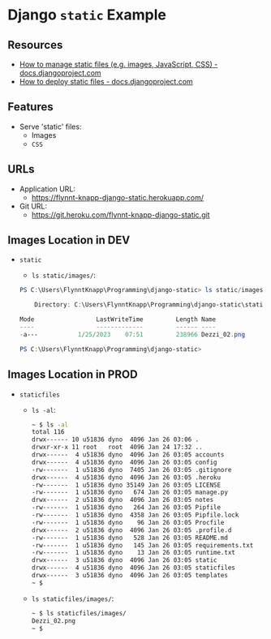 # Django `static` Example

## Resources

* [How to manage static files (e.g. images, JavaScript, CSS) - docs.djangoproject.com](https://docs.djangoproject.com/en/4.0/howto/static-files/)
* [How to deploy static files - docs.djangoproject.com](https://docs.djangoproject.com/en/4.0/howto/static-files/deployment/)

## Features

* Serve 'static' files:
  * Images
  * `CSS`

## URLs

* Application URL:
  * <https://flynnt-knapp-django-static.herokuapp.com/>
* Git URL:
  * <https://git.heroku.com/flynnt-knapp-django-static.git>

## Images Location in DEV

* `static`
  * `ls static/images/`:

  ```powershell
  PS C:\Users\FlynntKnapp\Programming\django-static> ls static/images/
  
      Directory: C:\Users\FlynntKnapp\Programming\django-static\static\images
  
  Mode                 LastWriteTime         Length Name
  ----                 -------------         ------ ----
  -a---           1/25/2023    07:51         238966 Dezzi_02.png
  
  PS C:\Users\FlynntKnapp\Programming\django-static>
  ```

## Images Location in PROD

* `staticfiles`
  * `ls -al`:

    ```bash
    ~ $ ls -al
    total 116
    drwx------ 10 u51836 dyno  4096 Jan 26 03:06 .
    drwxr-xr-x 11 root   root  4096 Jan 24 17:32 ..
    drwx------  4 u51836 dyno  4096 Jan 26 03:05 accounts
    drwx------  4 u51836 dyno  4096 Jan 26 03:05 config
    -rw-------  1 u51836 dyno  7405 Jan 26 03:05 .gitignore
    drwx------  4 u51836 dyno  4096 Jan 26 03:05 .heroku
    -rw-------  1 u51836 dyno 35149 Jan 26 03:05 LICENSE
    -rw-------  1 u51836 dyno   674 Jan 26 03:05 manage.py
    drwx------  2 u51836 dyno  4096 Jan 26 03:05 notes
    -rw-------  1 u51836 dyno   264 Jan 26 03:05 Pipfile
    -rw-------  1 u51836 dyno  4358 Jan 26 03:05 Pipfile.lock
    -rw-------  1 u51836 dyno    96 Jan 26 03:05 Procfile
    drwx------  2 u51836 dyno  4096 Jan 26 03:05 .profile.d
    -rw-------  1 u51836 dyno   528 Jan 26 03:05 README.md
    -rw-------  1 u51836 dyno   145 Jan 26 03:05 requirements.txt
    -rw-------  1 u51836 dyno    13 Jan 26 03:05 runtime.txt
    drwx------  3 u51836 dyno  4096 Jan 26 03:05 static
    drwx------  4 u51836 dyno  4096 Jan 26 03:05 staticfiles
    drwx------  3 u51836 dyno  4096 Jan 26 03:05 templates
    ~ $
    ```

  * `ls staticfiles/images/`:

    ```bash
    ~ $ ls staticfiles/images/
    Dezzi_02.png
    ~ $
    ```
